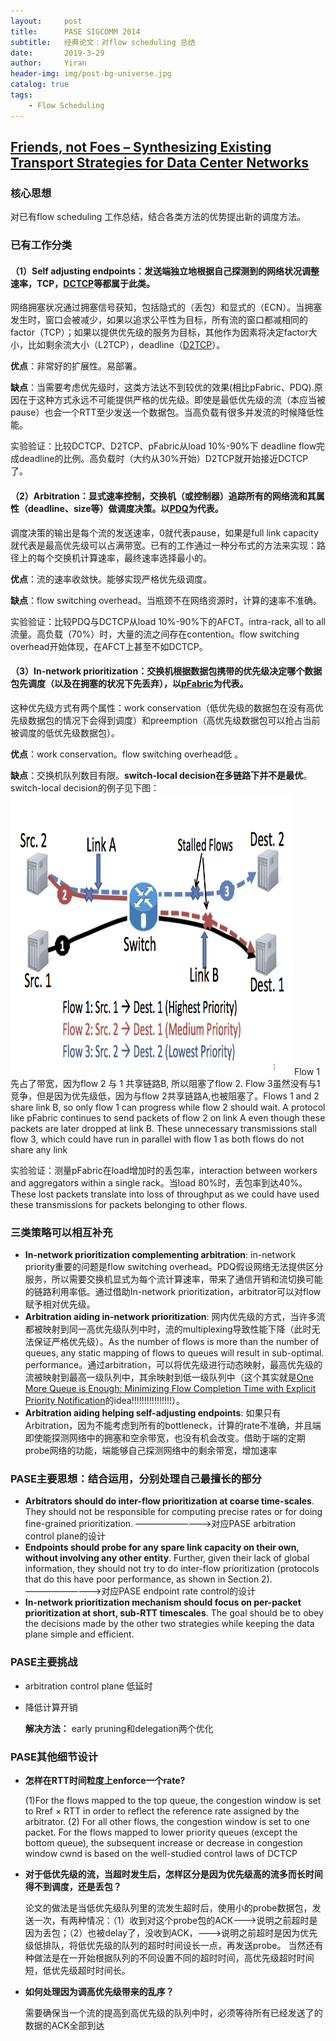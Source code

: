 ```yaml
---
layout:     post
title:      PASE SIGCOMM 2014
subtitle:   经典论文：对flow scheduling 总结
date:       2019-3-29
author:     Yiran
header-img: img/post-bg-universe.jpg
catalog: true
tags:
    - Flow Scheduling
---
```


## [Friends, not Foes – Synthesizing Existing Transport Strategies for Data Center Networks](http://web.lums.edu.pk/~ihsan/papers/pase-sigcomm14.pdf)

### 核心思想

对已有flow scheduling 工作总结，结合各类方法的优势提出新的调度方法。

### 已有工作分类

#### （1）Self adjusting endpoints：发送端**独立地**根据自己**探测到的网络状况**调整速率，TCP，[DCTCP](https://people.csail.mit.edu/alizadeh/papers/dctcp-sigcomm10.pdf)等都属于此类。

   网络拥塞状况通过拥塞信号获知，包括隐式的（丢包）和显式的（ECN）。当拥塞发生时，窗口会被减少，如果以追求公平性为目标，所有流的窗口都减相同的factor（TCP）；如果以提供优先级的服务为目标，其他作为因素将决定factor大小，比如剩余流大小（L2TCP），deadline（[D2TCP](http://conferences.sigcomm.org/sigcomm/2012/paper/sigcomm/p115.pdf)）。

   **优点**：非常好的扩展性。易部署。

   **缺点**：当需要考虑优先级时，这类方法达不到较优的效果(相比pFabric、PDQ).原因在于这种方式永远不可能提供严格的优先级。即使是最低优先级的流（本应当被pause）也会一个RTT至少发送一个数据包。当高负载有很多并发流的时候降低性能。

   实验验证：比较DCTCP、D2TCP、pFabric从load 10%-90%下 deadline flow完成deadline的比例。高负载时（大约从30%开始）D2TCP就开始接近DCTCP了。

#### （2）Arbitration：显式速率控制，交换机（或控制器）追踪所有的网络流和其属性（deadline、size等）做调度决策。以[PDQ](http://conferences.sigcomm.org/sigcomm/2012/paper/sigcomm/p127.pdf)为代表。

   调度决策的输出是每个流的发送速率，0就代表pause，如果是full link capacity就代表是最高优先级可以占满带宽。已有的工作通过一种分布式的方法来实现：路径上的每个交换机计算速率，最终速率选择最小的。

   **优点**：流的速率收敛快。能够实现严格优先级调度。

   **缺点**：flow switching overhead。当瓶颈不在网络资源时，计算的速率不准确。

   实验验证：比较PDQ与DCTCP从load 10%-90%下的AFCT。intra-rack, all to all 流量。高负载（70%）时，大量的流之间存在contention。flow switching overhead开始体现，在AFCT上甚至不如DCTCP。

#### （3）In-network prioritization：交换机根据数据包携带的优先级决定哪个数据包先调度（以及在拥塞的状况下先丢弃），以[pFabric](https://web.stanford.edu/~skatti/pubs/sigcomm13-pfabric.pdf)为代表。

   这种优先级方式有两个属性：work conservation（低优先级的数据包在没有高优先级数据包的情况下会得到调度）和preemption（高优先级数据包可以抢占当前被调度的低优先级数据包）。

   **优点**：work conservation。flow switching overhead低 。

   **缺点**：交换机队列数目有限。**switch-local decision在多链路下并不是最优**。switch-local decision的例子见下图：
   <img width="450" height="450" src="/img/post-pase-1.jpg"/>
   Flow 1 先占了带宽，因为flow 2 与 1 共享链路B, 所以阻塞了flow 2. Flow 3虽然没有与1 竞争，但是因为优先级低，因为与flow 2共享链路A,也被阻塞了。Flows 1 and 2 share link B, so only flow 1 can progress while flow 2 should wait. A protocol like pFabric continues to send packets of flow 2 on link A even though these packets are later dropped at link B. These unnecessary transmissions stall flow 3, which could have run in parallel with flow 1 as both flows do not share any link

   实验验证：测量pFabric在load增加时的丢包率，interaction between workers and aggregators within a single rack。当load 80%时，丢包率到达40%。These lost packets translate into loss of throughput as we could have used these transmissions for packets belonging to other flows.

### 三类策略可以相互补充

- **In-network prioritization complementing arbitration**: in-network priority重要的问题是flow switching overhead。PDQ假设网络无法提供区分服务，所以需要交换机显式为每个流计算速率，带来了通信开销和流切换可能的链路利用率低。通过借助In-network prioritization，arbitrator可以对flow赋予相对优先级。
- **Arbitration aiding in-network prioritization**: 网内优先级的方式，当许多流都被映射到同一高优先级队列中时，流的multiplexing导致性能下降（此时无法保证严格优先级）。As the number of flows is more than the number of queues, any static mapping of flows to queues will result in sub-optimal. performance。通过arbitration，可以将优先级进行动态映射，最高优先级的流被映射到最高一级队列中，其余映射到低一级队列中（这个其实就是[One More Queue is Enough: Minimizing Flow Completion Time with Explicit Priority Notification](https://1989chenguo.github.io/Publications/EPN-INFOCOM17.pdf)的idea!!!!!!!!!!!!!!!!）。
- **Arbitration aiding helping self-adjusting endpoints**: 如果只有Arbitration，因为不能考虑到所有的bottleneck，计算的rate不准确，并且端即使能探测网络中的拥塞和空余带宽，也没有机会改变。借助于端的定期probe网络的功能，端能够自己探测网络中的剩余带宽，增加速率


### PASE主要思想：结合运用，分别处理自己最擅长的部分

- **Arbitrators should do inter-flow prioritization at coarse time-scales**. They should not be responsible for computing precise rates or for doing fine-grained prioritization. —————————>对应PASE arbitration control plane的设计
- **Endpoints should probe for any spare link capacity on their own, without involving any other entity**. Further, given their lack of global information, they should not try to do inter-flow prioritization (protocols that do this have poor performance, as shown in Section 2). —————————>对应PASE endpoint rate control的设计
- **In-network prioritization mechanism should focus on per-packet prioritization at short, sub-RTT timescales**. The goal should be to obey the decisions made by the other two strategies while keeping the data plane simple and efficient.

### PASE主要挑战

- arbitration control plane 低延时
- 降低计算开销

   **解决方法：** early pruning和delegation两个优化


### PASE其他细节设计

- **怎样在RTT时间粒度上enforce一个rate?** 

   (1)For the flows mapped to the top queue, the congestion window is set to Rref × RTT in order to reflect the reference rate assigned by the arbitrator. (2) For all other flows, the congestion window is set to one packet. For the flows mapped to lower priority queues (except the bottom queue), the subsequent increase or decrease in congestion window cwnd is based on the well-studied control laws of DCTCP
- **对于低优先级的流，当超时发生后，怎样区分是因为优先级高的流多而长时间得不到调度，还是丢包？**

   论文的做法是当低优先级队列里的流发生超时后，使用小的probe数据包，发送一次，有两种情况：（1）收到对这个probe包的ACK———>说明之前超时是因为丢包；（2）也被delay了，没收到ACK，———>说明之前超时是因为优先级低排队，将低优先级的队列的超时时间设长一点，再发送probe。   当然还有种做法是在一开始根据队列的不同设置不同的超时时间，高优先级超时时间短，低优先级超时时间长。
- **如何处理因为调高优先级带来的乱序？** 

   需要确保当一个流的提高到高优先级的队列中时，必须等待所有已经发送了的数据的ACK全部到达
